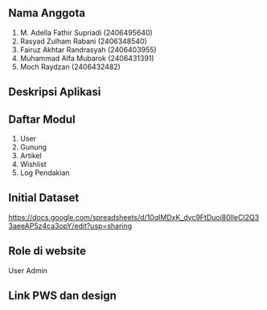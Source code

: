 ## Nama Anggota
1. M. Adella Fathir Supriadi (2406495640)
2. Rasyad Zulham Rabani (2406348540)
3. Fairuz Akhtar Randrasyah (2406403955)
4. Muhammad Alfa Mubarok (2406431391)
5. Moch Raydzan (2406432482)

## Deskripsi Aplikasi


## Daftar Modul
1. User
2. Gunung
3. Artikel
4. Wishlist
5. Log Pendakian

## Initial Dataset
https://docs.google.com/spreadsheets/d/10qIMDxK_dvc9FtDuoi80lleCl2Q33aeeAP5z4ca3opY/edit?usp=sharing

## Role di website
User
Admin

## Link PWS dan design

